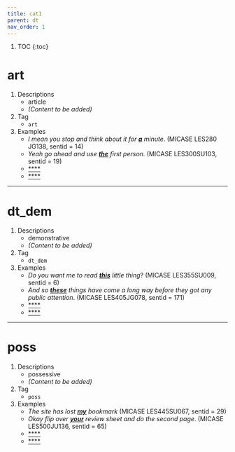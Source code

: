 ```yaml
---
title: cat1
parent: dt
nav_order: 1
---
```

1. TOC
{:toc}

# art

1. Descriptions
    - article
    - *(Content to be added)*
2. Tag
    - `art`
3. Examples
    - *I mean you stop and think about it for <ins>**a**</ins> minute*. (MICASE LES280 JG138, sentid = 14)
    - *Yeah go ahead and use <ins>**the**</ins> first person*. (MICASE LES300SU103, sentid = 19)
    - <ins>****</ins>
    - <ins>****</ins>

---

# dt_dem

1. Descriptions
    - demonstrative
    - *(Content to be added)*
2. Tag
    - `dt_dem`
3. Examples
    - *Do you want me to read <ins>**this**</ins> little thing*? (MICASE LES355SU009, sentid = 6)
    - *And so <ins>**these**</ins> things have come a long way before they got any public attention*. (MICASE LES405JG078, sentid = 171)
    - <ins>****</ins>
    - <ins>****</ins>

---

# poss

1. Descriptions
    - possessive
    - *(Content to be added)*
2. Tag
    - `poss`
3. Examples
    - *The site has lost <ins>**my**</ins> bookmark* (MICASE LES445SU067, sentid = 29)
    - *Okay flip over <ins>**your**</ins> review sheet and do the second page*. (MICASE LES500JU136, sentid = 65)
    - <ins>****</ins>
    - <ins>****</ins>


